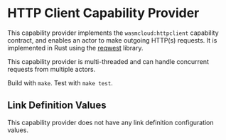 # HTTP Client Capability Provider

This capability provider implements the `wasmcloud:httpclient` capability contract, and enables an actor to make outgoing HTTP(s) requests. It is implemented in Rust using the [reqwest](https://docs.rs/reqwest) library.

This capability provider is multi-threaded and can handle concurrent requests from multiple actors.

Build with `make`. Test with `make test`.

## Link Definition Values
This capability provider does not have any link definition configuration values.

